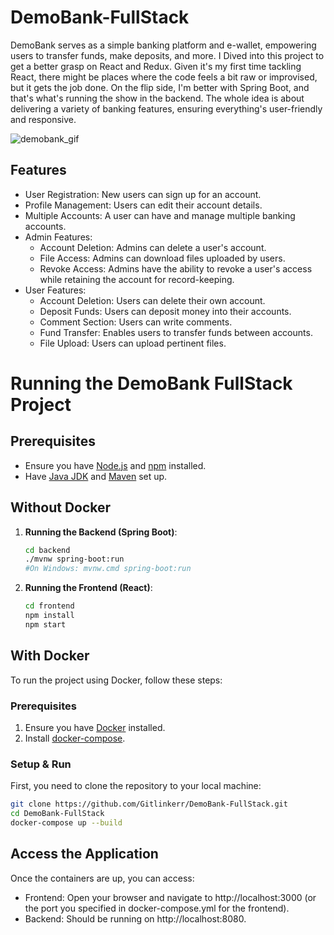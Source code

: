 # DemoBank-FullStack

DemoBank serves as a simple banking platform and e-wallet, empowering users to transfer funds, make deposits, and more.
I Dived into this project to get a better grasp on React and Redux. Given it's my first time tackling React, there might be places where the code feels a bit raw or improvised, but it gets the job done.
On the flip side, I'm better with Spring Boot, and that's what's running the show in the backend. 
The whole idea is about delivering a variety of banking features, ensuring everything's user-friendly and responsive.

![demobank_gif](https://github.com/Gitlinkerr/DemoBank-FullStack/assets/104322153/e928cd0c-e475-4d46-9194-643ee70f073e)


## Features

- User Registration: New users can sign up for an account.
- Profile Management: Users can edit their account details.
- Multiple Accounts: A user can have and manage multiple banking accounts.
- Admin Features:
  - Account Deletion: Admins can delete a user's account.
  - File Access: Admins can download files uploaded by users.
  - Revoke Access: Admins have the ability to revoke a user's access while retaining the account for record-keeping.
- User Features:
  - Account Deletion: Users can delete their own account.
  - Deposit Funds: Users can deposit money into their accounts.
  - Comment Section: Users can write comments.
  - Fund Transfer: Enables users to transfer funds between accounts.
  - File Upload: Users can upload pertinent files.

# Running the DemoBank FullStack Project

## Prerequisites

- Ensure you have [Node.js](https://nodejs.org/) and [npm](https://www.npmjs.com/) installed.
- Have [Java JDK](https://www.oracle.com/java/technologies/downloads/#java17) and [Maven](https://maven.apache.org/) set up.

## Without Docker

1. **Running the Backend (Spring Boot)**: 
   ```bash
   cd backend
   ./mvnw spring-boot:run
   #On Windows: mvnw.cmd spring-boot:run
   ```
2. **Running the Frontend (React)**:
   ```bash
   cd frontend
   npm install
   npm start
   ```

  ## With Docker
To run the project using Docker, follow these steps:

### Prerequisites

1. Ensure you have [Docker](https://www.docker.com/get-started) installed.
2. Install [docker-compose](https://docs.docker.com/compose/install/).

### Setup & Run 
First, you need to clone the repository to your local machine:
   ```bash
   git clone https://github.com/Gitlinkerr/DemoBank-FullStack.git
   cd DemoBank-FullStack
   docker-compose up --build
   ```

## Access the Application

Once the containers are up, you can access: 

- Frontend: Open your browser and navigate to http://localhost:3000 (or the port you specified in docker-compose.yml for the frontend).
- Backend: Should be running on http://localhost:8080.

 
